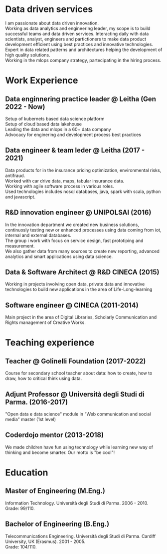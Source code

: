 
# Data driven services

I am passionate about data driven innovation.  
Working as data analytics and engineering leader, my scope is to build successful teams and data driven services. 
Interacting daily with data scientists, analyst, engineers and partictioners to make data product development efficient using best practices and innovative technologies.  
Expert in data related patterns and architectures helping the development of high quality solutions.  
Working in the mlops company strategy, partecipating in the hiring process.  

# Work Experience

## Data enginnering practice leader @ Leitha (Gen 2022 - Now)
Setup of kubernets based data science platform  
Setup of cloud based data lakehouse   
Leading the data and mlops in a 60+ data company  
Advocacy for enginering and development process best practices  

## Data engineer & team leder @ Leitha (2017 - 2021)
Data products for in the insurance pricing optimization, environmental risks, antifraud.  
Worked with car drive data, maps, tabular insurance data.  
Working with agile software process in various roles.  
Used technologies includes nosql databases, java, spark with scala, python and javascript.  

## R&D innovation engineer @ UNIPOLSAI (2016)
In the innovation department we created new business solutions, continuosly testing new or enhanced processes using data coming from iot, internal and external databases.  
The group i work with focus on service design, fast prototiping and measurement.  
We also gather data from many sources to create new reporting, advanced analytics and smart applications using data science.  

## Data & Software Architect @ R&D CINECA (2015)
Working in projects involving open data, private data and innovative technologies to build new applications in the area of Life-Long-learning

## Software engineer @ CINECA (2011-2014)
Main project in the area of Digital Libraries, Scholarly Communication and Rights management of Creative Works.

# Teaching experience

## Teacher @ Golinelli Foundation (2017-2022)   
Course for secondary school teacher about data: how to create, how to draw, how to critical think using data.

## Adjunt Professor @ Università degli Studi di Parma. (2016-2017)
"Open data e data science" module in "Web communication and social media" master (1st level)

## Coderdojo mentor (2013-2018)
We made children have fun using technology while learning new way of thinking and become smarter. Our motto is "be cool"!

# Education

## Master of Engineering (M.Eng.)
Information Technology. 
Università degli Studi di Parma. 
2006 - 2010. 
Grade: 99/110. 

## Bachelor of Engineering (B.Eng.)
Telecommunications Engineering. 
Università degli Studi di Parma. 
Cardiff University, UK (Erasmus). 
2001 - 2005.  
Grade: 104/110. 
